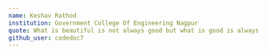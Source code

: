```yaml
---
name: Keshav Rathod
institution: Government College Of Engineering Nagpur
quote: What is beautiful is not always good but what is good is always beautiful
github_user: codedoc7
---
```


